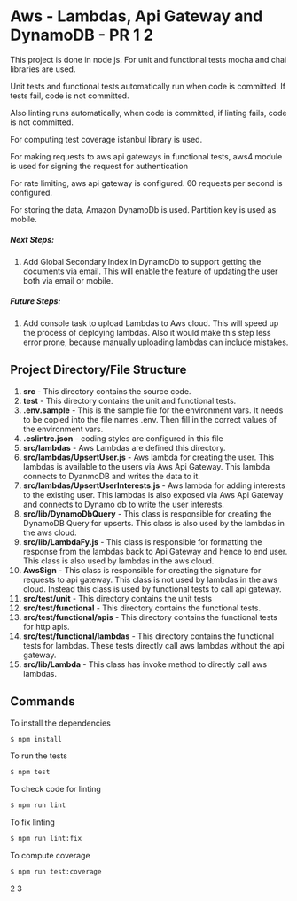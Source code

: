 # Aws - Lambdas, Api Gateway and DynamoDB - PR 1 2
This project is done in node js.
For unit and functional tests mocha and chai libraries are used.

Unit tests and functional tests automatically run when code is committed.
If tests fail, code is not committed.

Also linting runs automatically, when code is committed, if linting
fails, code is not committed.

For computing test coverage istanbul library is used.

For making requests to aws api gateways in functional tests, aws4
module is used for signing the request for authentication

For rate limiting, aws api gateway is configured.  60 requests per second
is configured.

For storing the data, Amazon DynamoDb is used.
Partition key is used as mobile.

##### Next Steps:
1. Add Global Secondary Index in DynamoDb to support getting the documents
via email. This will enable the feature of updating the user both
via email or mobile.

##### Future Steps:
1. Add console task to upload Lambdas to Aws cloud. This will speed up
the process of deploying lambdas. Also it would make this step less
error prone, because manually uploading lambdas can include mistakes.




## Project Directory/File Structure
1. **src** - This directory contains the source code.
2. **test** - This directory contains the unit and functional tests.
3. **.env.sample** - This is the sample file for the environment vars.
   It needs to be copied into the file names .env. Then fill in the
   correct values of the environment vars.
4. **.eslintrc.json** -  coding styles are configured in this file
5. **src/lambdas** - Aws Lambdas are defined this directory.
6. **src/lambdas/UpsertUser.js** - Aws lambda for creating the user.
This lambdas is available to the users via Aws Api Gateway.
This lambda connects to DyanmoDB and writes the data to it.
7. **src/lambdas/UpsertUserInterests.js** - Aws lambda for adding
interests to the existing user. This lambdas is also exposed via
Aws Api Gateway and connects to Dynamo db to write the user interests.
8. **src/lib/DynamoDbQuery** - This class is responsible for creating
the DynamoDB Query for upserts. This class is also used by the lambdas
in the aws cloud.
9. **src/lib/LambdaFy.js** - This class is responsible for formatting
the response from the lambdas back to Api Gateway and hence to end user.
This class is also used by lambdas in the aws cloud.
10. **AwsSign** - This class is responsible for creating the signature
for requests to api gateway. This class is not used by lambdas in the
aws cloud. Instead this class is used by functional tests to 
call api gateway.
11. **src/test/unit** - This directory contains the unit tests
12. **src/test/functional** - This directory contains the functional
tests.
13. **src/test/functional/apis** - This directory contains the functional
tests for http apis.
14. **src/test/functional/lambdas** - This directory contains the functional
tests for lambdas. These tests directly call aws lambdas without the api
gateway.
15. **src/lib/Lambda** - This class has invoke method to directly call aws
lambdas.


## Commands
To install the dependencies
```sh
$ npm install
```
To run the tests
```sh
$ npm test
```
To check code for linting
```sh
$ npm run lint
```
To fix linting
```sh
$ npm run lint:fix
```
To compute coverage
```sh
$ npm run test:coverage
```

2
3
